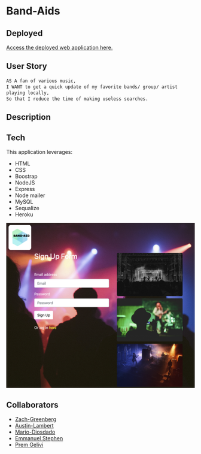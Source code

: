 # Band-Aids

## Deployed

[Access the deployed web application here.](https://band-aids.herokuapp.com)

## User Story

```
AS A fan of various music,
I WANT to get a quick update of my favorite bands/ group/ artist playing locally,
So that I reduce the time of making useless searches.
```
## Description

## Tech

This application leverages:

* HTML
* CSS
* Boostrap
* NodeJS
* Express
* Node mailer
* MySQL
* Sequalize
* Heroku

![Screenshot](Screenshot.png)

## Collaborators

* [Zach-Greenberg](https://github.com/Zach-Greenberg)
* [Austin-Lambert](https://github.com/AusLam212)
* [Mario-Diosdado](https://github.com/MarioDiosdado)
* [Emmanuel Stephen](https://github.com/Manii-dot)
* [Prem Gelivi](https://github.com/geliviprem)
